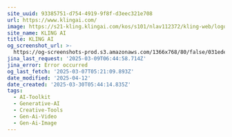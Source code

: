 ```yaml
---
site_uuid: 93385751-d754-4919-9f8f-d3eec321e708
url: https://www.klingai.com/
image: https://s21-kling.klingai.com/kos/s101/nlav112372/kling-web/logo-180x180.png
site_name: KLING AI
title: KLING AI
og_screenshot_url: >-
  https://og-screenshots-prod.s3.amazonaws.com/1366x768/80/false/031ede4e043b47e970e244a088d9c1f6846241652186a15da74a417731da9ef4.jpeg
jina_last_request: '2025-03-09T06:44:58.714Z'
jina_error: Error occurred
og_last_fetch: '2025-03-07T05:21:09.893Z'
date_modified: '2025-04-12'
date_created: '2025-03-30T05:44:14.835Z'
tags:
  - AI-Toolkit
  - Generative-AI
  - Creative-Tools
  - Gen-Ai-Video
  - Gen-Ai-Image
---
```



































































